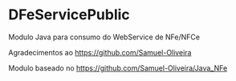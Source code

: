 # DFeServicePublic
Modulo Java para consumo do WebService de NFe/NFCe

Agradecimentos ao https://github.com/Samuel-Oliveira

Modulo baseado no https://github.com/Samuel-Oliveira/Java_NFe
